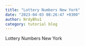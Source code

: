 ```yaml
---
title: "Lottery Numbers New York"
date: "2023-04-03 08:26:47 +0300"
author: NrdyBhu1
category: tutorial blog
---
```

Lottery Numbers New York
